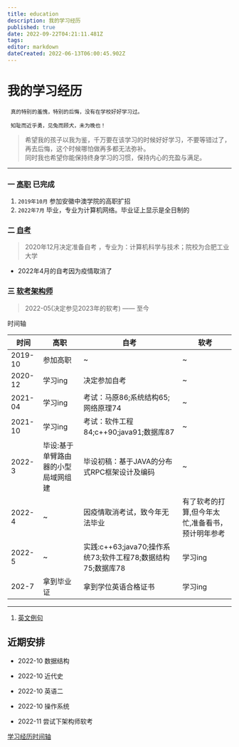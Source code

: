 ```yaml
---
title: education
description: 我的学习经历
published: true
date: 2022-09-22T04:21:11.481Z
tags: 
editor: markdown
dateCreated: 2022-06-13T06:00:45.902Z
---
```


# 我的学习经历
 
     真的特别的羞愧，特别的后悔，没有在学校好好学习过。
     
     知耻而近乎勇，见兔而顾犬，未为晚也！
     
 > 希望我的孩子以我为鉴，千万要在该学习的时候好好学习，不要等错过了，再去后悔，这个时候哪怕做再多都无法弥补。  
 > 同时我也希望你能保持终身学习的习惯，保持内心的充盈与满足。    

---
 ### 一 [高职](/education/college)  已完成  
 
   1. `2019年10月` 参加安徽中澳学院的高职扩招
   2. `2022年7月` 毕业，专业为计算机网络。毕业证上显示是全日制的
  
 ### 二 [自考](/education/self-taught)
  >  2020年12月决定准备自考 ，专业为：计算机科学与技术；院校为合肥工业大学
  - 2022年4月的自考因为疫情取消了

 ### 三 [软考架构师](/education/software-exam) 
  > 2022-05(决定参见2023年的软考) —— 至今

 
 时间轴
 
 |时间 | 高职 | 自考 | 软考
 |---|---|---|---|
 |2019-10| 参加高职|~|~|
 |2020-12|学习ing|决定参加自考|~|
 |2021-04|学习ing|考试：马原86;系统结构65;网络原理74|~
 |2021-10|学习ing|考试：软件工程84;c++90;java91;数据库87|~
 |2022-3|毕设:基于单臂路由器的小型局域网组建|毕设初稿：基于JAVA的分布式RPC框架设计及编码|~|
 |2022-4|~|因疫情取消考试，致今年无法毕业|有了软考的打算,但今年太忙,准备看书，预计明年参考|
 |2022-5|~|实践:c++63;java70;操作系统73;软件工程78;数据结构75;数据库78|学习ing|
 |202-7|拿到毕业证|拿到学位英语合格证书|学习ing|
 

 ----
 
 1.  [英文例句](/education/english-sentence)
 

 ## 近期安排
 
 - 2022-10  数据结构
 - 2022-10  近代史
 - 2022-10  英语二
 - 2022-10 操作系统
 
 - 2022-11 尝试下架构师软考

[学习经历时间轴](/education/timeline)